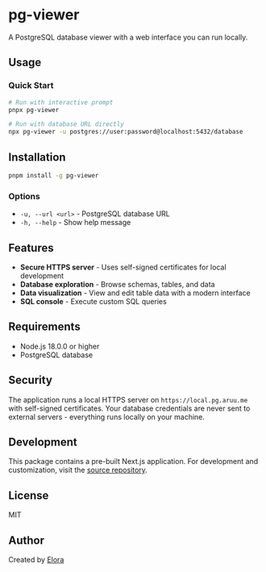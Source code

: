 # pg-viewer

A PostgreSQL database viewer with a web interface you can run locally.



## Usage

### Quick Start

```bash
# Run with interactive prompt
pnpx pg-viewer

# Run with database URL directly
npx pg-viewer -u postgres://user:password@localhost:5432/database
```

## Installation

```bash
pnpm install -g pg-viewer
```

### Options

- `-u, --url <url>` - PostgreSQL database URL
- `-h, --help` - Show help message

## Features

- **Secure HTTPS server** - Uses self-signed certificates for local development
- **Database exploration** - Browse schemas, tables, and data
- **Data visualization** - View and edit table data with a modern interface
- **SQL console** - Execute custom SQL queries

## Requirements

- Node.js 18.0.0 or higher
- PostgreSQL database

## Security

The application runs a local HTTPS server on `https://local.pg.aruu.me` with self-signed certificates. Your database credentials are never sent to external servers - everything runs locally on your machine.

## Development

This package contains a pre-built Next.js application. For development and customization, visit the [source repository](https://github.com/eloraa/pg-viewer).

## License

MIT

## Author

Created by [Elora](https://github.com/eloraa)
